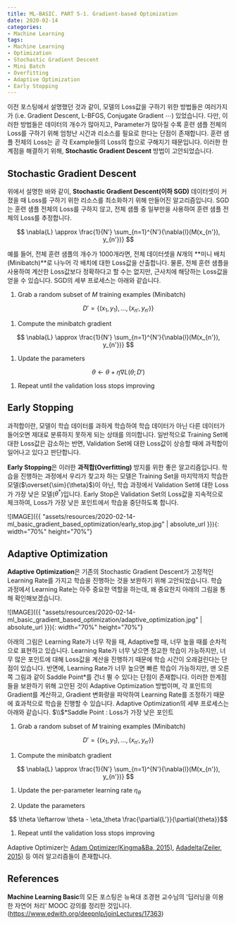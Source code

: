 ```yaml
---
title: ML-BASIC. PART 5-1. Gradient-based Optimization
date: 2020-02-14
categories:
- Machine Learning
tags:
- Machine Learning
- Optimization
- Stochastic Gradient Descent
- Mini Batch
- Overfitting
- Adaptive Optimization
- Early Stopping
---
```


이전 포스팅에서 설명했던 것과 같이, 모델의 Loss값을 구하기 위한 방법들은 여러가지가 (i.e. Gradient Descent, L-BFGS, Conjugate Gradient $\cdots$) 있었습니다. 다만, 이러한 방법들은 데이터의 개수가 많아지고, Parameter가 많아질 수록 훈련 샘플 전체의 Loss를 구하기 위해 엄청난 시간과 리소스를 필요로 한다는 단점이 존재합니다. 훈련 샘플 전체의 Loss는 곧 각 Example들의 Loss의 합으로 구해지기 때문입니다. 이러한 한계점을 해결하기 위해, **Stochastic Gradient Descent** 방법이 고안되었습니다. 

## Stochastic Gradient Descent
위에서 설명한 바와 같이, **Stochastic Gradient Descent(이하 SGD)** 데이터셋이 커졌을 때 Loss를 구하기 위한 리소스를 최소화하기 위해 만들어진 알고리즘입니다. SGD는 훈련 샘플 전체의 Loss를 구하지 않고, 전체 샘플 중 일부만을 사용하여 훈련 샘플 전체의 Loss를 추정합니다. 

$$ \nabla{L} \approx \frac{1}{N'} \sum_{n=1}^{N'}{\nabla{l}(M(x_{n'}), y_{n'})} $$

예를 들어, 전체 훈련 샘플의 개수가 1000개라면, 전체 데이터셋을 $N$개의 **미니 배치(Minibatch)**로 나누어 각 배치에 대한 Loss값을 산출합니다. 물론, 전체 훈련 샘플을 사용하여 계산한 Loss값보다 정확하다고 할 수는 없지만, 근사치에 해당하는 Loss값을 얻을 수 있습니다. SGD의 세부 프로세스는 아래와 같습니다.

1. Grab a random subset of $M$ training examples (Minibatch)

$$ D' = \{ (x_1, y_1), \dots , (x_{n'}, y_{n'}) \}$$

1. Compute the minibatch gradient

$$ \nabla{L} \approx \frac{1}{N'} \sum_{n=1}^{N'}{\nabla{l}(M(x_{n'}), y_{n'})} $$

1. Update the parameters

$$ \theta \leftarrow \theta + \eta \nabla L(\theta;D') $$

1. Repeat until the validation loss stops improving

## Early Stopping
과적합이란, 모델이 학습 데이터를 과하게 학습하여 학습 데이터가 아닌 다른 데이터가 들어오면 제대로 분류하지 못하게 되는 상태를 의미합니다. 일반적으로 Training Set에 대한 Loss값은 감소하는 반면, Validation Set에 대한 Loss값이 상승할 때에 과적합이 일어나고 있다고 판단합니다.

**Early Stopping**은 이러한 **과적합(Overfitting)** 방지를 위한 좋은 알고리즘입니다. 학습을 진행하는 과정에서 우리가 찾고자 하는 모델은 Training Set을 마지막까지 학습한 모델($\overset{\sim}{\theta}$)이 아닌, 학습 과정에서 Validation Set에 대한 Loss가 가장 낮은 모델($\theta^{*}$)입니다. Early Stop은 Validation Set의 Loss값을 지속적으로 체크하여, Loss가 가장 낮은 포인트에서 학습을 중단하도록 합니다. 

![IMAGE]({{ "assets/resources/2020-02-14-ml_basic_gradient_based_optimization/early_stop.jpg" | absolute_url }}){: width="70%" height="70%"}

## Adaptive Optimization
**Adaptive Optimization**은 기존의 Stochastic Gradient Descent가 고정적인 Learning Rate를 가지고 학습을 진행하는 것을 보완하기 위해 고안되었습니다. 학습 과정에서 Learning Rate는 아주 중요한 역할을 하는데, 왜 중요한지 아래의 그림을 통해 확인해보겠습니다.

![IMAGE]({{ "assets/resources/2020-02-14-ml_basic_gradient_based_optimization/adaptive_optimization.jpg" | absolute_url }}){: width="70%" height="70%"}

아래의 그림은 Learning Rate가 너무 작을 때, Adaptive할 때, 너무 높을 때를 순차적으로 표현하고 있습니다. Learning Rate가 너무 낮으면 정교한 학습이 가능하지만, 너무 많은 포인트에 대해 Loss값을 계산을 진행하기 때문에 학습 시간이 오래걸린다는 단점이 있습니다. 반면에, Learning Rate가 너무 높으면 빠른 학습이 가능하지만, 맨 오른쪽 그림과 같이 Saddle Point*를 건너 뛸 수 있다는 단점이 존재합니다. 이러한 한계점들을 보완하기 위해 고안된 것이 Adaptive Optimization 방법이며, 각 포인트의 Gradient를 계산하고, Gradient 변화량을 파악하여 Learning Rate를 조정하기 때문에 효과적으로 학습을 진행할 수 있습니다. Adaptive Optimization의 세부 프로세스는 아래와 같습니다.
$\\$*Saddle Point : Loss가 가장 낮은 포인트

1. Grab a random subset of $M$ training examples (Minibatch)

$$ D' = \{ (x_1, y_1), \dots , (x_{n'}, y_{n'}) \}$$

1. Compute the minibatch gradient

$$ \nabla{L} \approx \frac{1}{N'} \sum_{n=1}^{N'}{\nabla{l}(M(x_{n'}), y_{n'})} $$

1. Update the per-parameter learning rate $\eta_\theta$

1. Update the parameters

$$ \theta \leftarrow \theta - \eta_\theta \frac{\partial{L'}}{\partial{\theta}}$$

1. Repeat until the validation loss stops improving

Adaptive Optimizer는 [Adam Optimizer(Kingma&Ba, 2015)][adam], [Adadelta(Zeiler, 2015)][adadelta] 등 여러 알고리즘들이 존재합니다.

## References
**Machine Learning Basic**의 모든 포스팅은 뉴욕대 조경현 교수님의 '딥러닝을 이용한 자연어 처리' MOOC 강의를 정리한 것입니다. (https://www.edwith.org/deepnlp/joinLectures/17363)

[adam]: https://arxiv.org/abs/1412.6980
[adadelta]: https://arxiv.org/abs/1212.5701
